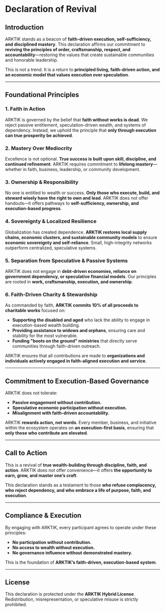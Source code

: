 # Declaration of Revival

## Introduction

ARKTIK stands as a beacon of **faith-driven execution, self-sufficiency, and disciplined mastery**. This declaration affirms our commitment to **reviving the principles of order, craftsmanship, respect, and accountability**—restoring the values that create sustainable communities and honorable leadership.

This is not a trend. It is a return to **principled living, faith-driven action, and an economic model that values execution over speculation**.

---

## Foundational Principles

### 1. **Faith in Action**
ARKTIK is governed by the belief that **faith without works is dead**. We reject passive entitlement, speculation-driven wealth, and systems of dependency. Instead, we uphold the principle that **only through execution can true prosperity be achieved**.

### 2. **Mastery Over Mediocrity**
Excellence is not optional. **True success is built upon skill, discipline, and continued refinement**. ARKTIK requires commitment to **lifelong mastery**—whether in faith, business, leadership, or community development.

### 3. **Ownership & Responsibility**
No one is entitled to wealth or success. **Only those who execute, build, and steward wisely have the right to own and lead**. ARKTIK does not offer handouts—it offers pathways to **self-sufficiency, ownership, and execution-based progress**.

### 4. **Sovereignty & Localized Resilience**
Globalization has created dependence. **ARKTIK restores local supply chains, economic clusters, and sustainable community models** to ensure **economic sovereignty and self-reliance**. Small, high-integrity networks outperform centralized, speculative systems.

### 5. **Separation from Speculative & Passive Systems**
ARKTIK does not engage in **debt-driven economies, reliance on government dependency, or speculative financial models**. Our principles are rooted in **work, craftsmanship, execution, and ownership**.

### 6. **Faith-Driven Charity & Stewardship**
As commanded by faith, **ARKTIK commits 10% of all proceeds to charitable works** focused on:
- **Supporting the disabled and aged** who lack the ability to engage in execution-based wealth building.
- **Providing assistance to widows and orphans**, ensuring care and stability for the most vulnerable.
- **Funding "boots on the ground" ministries** that directly serve communities through faith-driven outreach.

ARKTIK ensures that all contributions are made to **organizations and individuals actively engaged in faith-aligned execution and service**.

---

## Commitment to Execution-Based Governance

ARKTIK does not tolerate:
- **Passive engagement without contribution.**
- **Speculative economic participation without execution.**
- **Misalignment with faith-driven accountability.**

ARKTIK **rewards action, not words**. Every member, business, and initiative within the ecosystem operates on **an execution-first basis**, ensuring that **only those who contribute are elevated**.

---

## Call to Action

This is a revival of **true wealth-building through discipline, faith, and action**. ARKTIK does not offer convenience—it offers **the opportunity to earn, grow, and master one’s craft**. 

This declaration stands as a testament to those **who refuse complacency, who reject dependency, and who embrace a life of purpose, faith, and execution**.

---

## Compliance & Execution

By engaging with ARKTIK, every participant agrees to operate under these principles:
- **No participation without contribution.**
- **No access to wealth without execution.**
- **No governance influence without demonstrated mastery.**

This is the foundation of **ARKTIK’s faith-driven, execution-based system**.

---

## License

This declaration is protected under the **ARKTIK Hybrid License**. Redistribution, misrepresentation, or speculative misuse is strictly prohibited.

